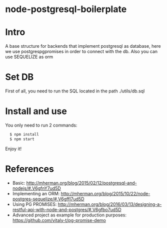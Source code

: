# node-postgresql-boilerplate

# Intro
A base structure for backends that implement postgresql as database, here we use postgrespgpromises in order to connect with the db. Also you can use SEQUELIZE as orm

# Set DB

First of all, you need to run the SQL located in the path ./utils/db.sql

# Install and use

You only need to run 2 commands:
```sh
  $ npm install
  $ npm start
```

Enjoy it!

# References

- Basic: http://mherman.org/blog/2015/02/12/postgresql-and-nodejs/#.V6gfnY7ud5D
- Implementing an ORM: http://mherman.org/blog/2015/10/22/node-postgres-sequelize/#.V6gffI7ud5D
- Using PG PROMISES: http://mherman.org/blog/2016/03/13/designing-a-restful-api-with-node-and-postgres/#.V6gfbo7ud5D
- Advanced project as example for production purposes: https://github.com/vitaly-t/pg-promise-demo
